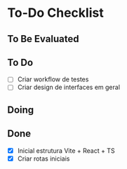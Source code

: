 # To-Do Checklist

## To Be Evaluated

<!-- - [ ] Lorem -->

## To Do

-   [ ] Criar workflow de testes
-   [ ] Criar design de interfaces em geral

## Doing

<!-- - [ ] Lorem -->

## Done

-   [x] Inicial estrutura Vite + React + TS
-   [x] Criar rotas iniciais
